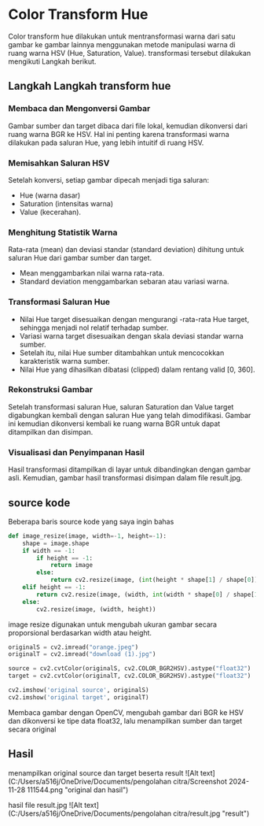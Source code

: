 # Color Transform Hue

Color transform hue dilakukan untuk mentransformasi warna dari satu gambar ke gambar lainnya menggunakan metode manipulasi warna di ruang warna HSV (Hue, Saturation, Value). transformasi tersebut dilakukan mengikuti Langkah berikut.

## Langkah Langkah transform hue

### Membaca dan Mengonversi Gambar
Gambar sumber dan target dibaca dari file lokal, kemudian dikonversi dari ruang warna BGR ke HSV. Hal ini penting karena transformasi warna dilakukan pada saluran Hue, yang lebih intuitif di ruang HSV.

### Memisahkan Saluran HSV
Setelah konversi, setiap gambar dipecah menjadi tiga saluran:
- Hue (warna dasar)
- Saturation (intensitas warna)
- Value (kecerahan).

### Menghitung Statistik Warna
Rata-rata (mean) dan deviasi standar (standard deviation) dihitung untuk saluran Hue dari gambar sumber dan target.
- Mean menggambarkan nilai warna rata-rata.
- Standard deviation menggambarkan sebaran atau variasi warna.

### Transformasi Saluran Hue
- Nilai Hue target disesuaikan dengan mengurangi -rata-rata Hue target, sehingga menjadi nol relatif terhadap sumber.
- Variasi warna target disesuaikan dengan skala deviasi standar warna sumber.
- Setelah itu, nilai Hue sumber ditambahkan untuk mencocokkan karakteristik warna sumber.
- Nilai Hue yang dihasilkan dibatasi (clipped) dalam rentang valid [0, 360].

### Rekonstruksi Gambar
Setelah transformasi saluran Hue, saluran Saturation dan Value target digabungkan kembali dengan saluran Hue yang telah dimodifikasi. Gambar ini kemudian dikonversi kembali ke ruang warna BGR untuk dapat ditampilkan dan disimpan.

### Visualisasi dan Penyimpanan Hasil
Hasil transformasi ditampilkan di layar untuk dibandingkan dengan gambar asli. Kemudian, gambar hasil transformasi disimpan dalam file result.jpg.

## source kode
Beberapa baris source kode yang saya ingin bahas

```python
def image_resize(image, width=-1, height=-1):
    shape = image.shape
    if width == -1:
        if height == -1:
            return image
        else:
            return cv2.resize(image, (int(height * shape[1] / shape[0]), height))
    elif height == -1:
        return cv2.resize(image, (width, int(width * shape[0] / shape[1])))
    else:
        cv2.resize(image, (width, height))
```
image resize digunakan untuk mengubah ukuran gambar secara proporsional berdasarkan width atau height.

```python
originalS = cv2.imread("orange.jpeg")
originalT = cv2.imread("download (1).jpg")

source = cv2.cvtColor(originalS, cv2.COLOR_BGR2HSV).astype("float32")
target = cv2.cvtColor(originalT, cv2.COLOR_BGR2HSV).astype("float32")

cv2.imshow('original source', originalS)
cv2.imshow('original target', originalT)
```
Membaca gambar dengan OpenCV, mengubah gambar dari BGR ke HSV dan dikonversi ke tipe data float32, lalu menampilkan sumber dan target secara original

## Hasil

menampilkan original source dan target beserta result 
![Alt text](C:/Users/a516j/OneDrive/Documents/pengolahan citra/Screenshot 2024-11-28 111544.png "original dan hasil")

hasil file result.jpg
![Alt text](C:/Users/a516j/OneDrive/Documents/pengolahan citra/result.jpg
 "result")